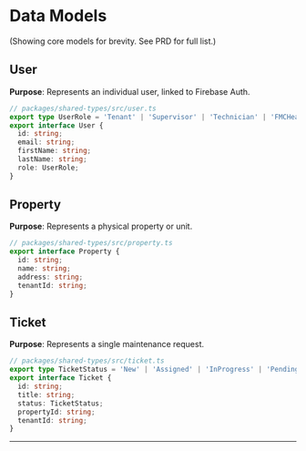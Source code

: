 # **Data Models**

(Showing core models for brevity. See PRD for full list.)

## **User**
**Purpose**: Represents an individual user, linked to Firebase Auth.

```typescript
// packages/shared-types/src/user.ts
export type UserRole = 'Tenant' | 'Supervisor' | 'Technician' | 'FMCHead' | 'Owner' | 'Procurement' | 'Vendor';
export interface User {
  id: string;
  email: string;
  firstName: string;
  lastName: string;
  role: UserRole;
}
```

## **Property**
**Purpose**: Represents a physical property or unit.

```typescript
// packages/shared-types/src/property.ts
export interface Property {
  id: string;
  name: string;
  address: string;
  tenantId: string;
}
```

## **Ticket**
**Purpose**: Represents a single maintenance request.

```typescript
// packages/shared-types/src/ticket.ts
export type TicketStatus = 'New' | 'Assigned' | 'InProgress' | 'PendingQuoteApproval' | 'Approved' | 'Completed' | 'Declined';
export interface Ticket {
  id: string;
  title: string;
  status: TicketStatus;
  propertyId: string;
  tenantId: string;
}
```

---
